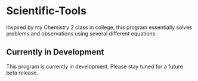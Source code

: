 # Scientific-Tools
Inspired by my Chemistry 2 class in college, this program essentially solves problems and observations using several different equations.

## Currently in Development
This program is currently in development. Please stay tuned for a future beta release.